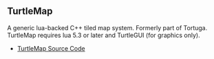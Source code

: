 ## TurtleMap

A generic lua-backed C++ tiled map system. Formerly part of Tortuga. TurtleMap requires lua 5.3 or later and TurtleGUI (for graphics only).

* [TurtleMap Source Code](https://github.com/krgamestudios/TurtleMap)


